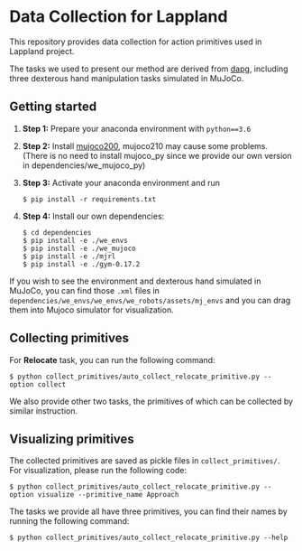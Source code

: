 # Data Collection for Lappland

This repository provides data collection for action primitives used in Lappland project.

The tasks we used to present our method are derived from [dapg](https://github.com/aravindr93/hand_dapg), including three dexterous hand manipulation tasks simulated in MuJoCo.

## Getting started

1. **Step 1:** Prepare your anaconda environment with ```python==3.6```

2. **Step 2:** Install [mujoco200](https://mujoco.org/), mujoco210 may cause some problems. (There is no need to install mujoco_py since we provide our own version in dependencies/we_mujoco_py)

3. **Step 3:** Activate your anaconda environment and run 

    ```
    $ pip install -r requirements.txt
    ```

4. **Step 4:** Install our own dependencies:

    ```
    $ cd dependencies
    $ pip install -e ./we_envs
    $ pip install -e ./we_mujoco
    $ pip install -e ./mjrl
    $ pip install -e ./gym-0.17.2
    ```
If you wish to see the environment and dexterous hand simulated in MuJoCo, you can find those ```.xml``` files in ```dependencies/we_envs/we_envs/we_robots/assets/mj_envs``` and you can drag them into Mujoco simulator for visualization.

## Collecting primitives

For **Relocate** task, you can run the following command:

```
$ python collect_primitives/auto_collect_relocate_primitive.py --option collect
```
We also provide other two tasks, the primitives of which can be collected by similar instruction.

## Visualizing primitives

The collected primitives are saved as pickle files in ```collect_primitives/```. For visualization, please run the following code:

```
$ python collect_primitives/auto_collect_relocate_primitive.py --option visualize --primitive_name Approach
```

The tasks we provide all have three primitives, you can find their names by running the following command:

```
$ python collect_primitives/auto_collect_relocate_primitive.py --help
```


